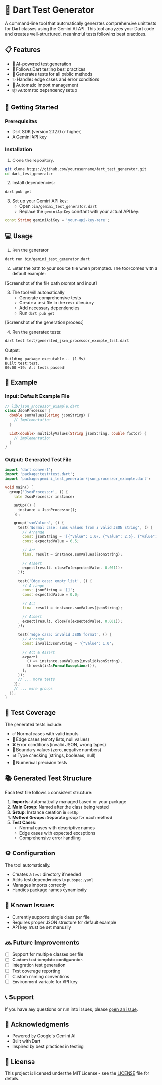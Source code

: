 # 🧪 Dart Test Generator

A command-line tool that automatically generates comprehensive unit tests for Dart classes using the Gemini AI API. This tool analyzes your Dart code and creates well-structured, meaningful tests following best practices.

## 📋 Features

- 🤖 AI-powered test generation
- 📝 Follows Dart testing best practices
- 🎯 Generates tests for all public methods
- ✨ Handles edge cases and error conditions
- 🔄 Automatic import management
- 📦 Automatic dependency setup

## 🚀 Getting Started

### Prerequisites

- Dart SDK (version 2.12.0 or higher)
- A Gemini API key

### Installation

1. Clone the repository:
```bash
git clone https://github.com/yourusername/dart_test_generator.git
cd dart_test_generator
```

2. Install dependencies:
```bash
dart pub get
```

3. Set up your Gemini API key:
   - Open `bin/gemini_test_generator.dart`
   - Replace the `geminiApiKey` constant with your actual API key:
```dart
const String geminiApiKey = 'your-api-key-here';
```

## 💻 Usage

1. Run the generator:
```bash
dart run bin/gemini_test_generator.dart
```

2. Enter the path to your source file when prompted. The tool comes with a default example:

[Screenshot of the file path prompt and input]

3. The tool will automatically:
   - Generate comprehensive tests
   - Create a test file in the `test` directory
   - Add necessary dependencies
   - Run `dart pub get`

[Screenshot of the generation process]

4. Run the generated tests:
```bash
dart test test/generated_json_processor_example_test.dart
```

Output:
```
Building package executable... (1.5s)
Built test:test.
00:00 +19: All tests passed!
```

## 📝 Example

### Input: Default Example File
```dart
// lib/json_processor_example.dart
class JsonProcessor {
  double sumValues(String jsonString) {
    // Implementation
  }
  
  List<double> multiplyValues(String jsonString, double factor) {
    // Implementation
  }
}
```

### Output: Generated Test File
```dart
import 'dart:convert';
import 'package:test/test.dart';
import 'package:gemini_test_generator/json_processor_example.dart';

void main() {
  group('JsonProcessor', () {
    late JsonProcessor instance;

    setUp(() {
      instance = JsonProcessor();
    });

    group('sumValues', () {
      test('Normal case: sums values from a valid JSON string', () {
        // Arrange
        const jsonString = '[{"value": 1.0}, {"value": 2.5}, {"value": 3}]';
        const expectedValue = 6.5;

        // Act
        final result = instance.sumValues(jsonString);

        // Assert
        expect(result, closeTo(expectedValue, 0.001));
      });

      test('Edge case: empty list', () {
        // Arrange
        const jsonString = '[]';
        const expectedValue = 0.0;

        // Act
        final result = instance.sumValues(jsonString);

        // Assert
        expect(result, closeTo(expectedValue, 0.001));
      });

      test('Edge case: invalid JSON format', () {
        // Arrange
        const invalidJsonString = '{"value": 1.0';

        // Act & Assert
        expect(
          () => instance.sumValues(invalidJsonString),
          throwsA(isA<FormatException>()),
        );
      });
      // ... more tests
    });
    // ... more groups
  });
}
```

## 🎯 Test Coverage

The generated tests include:

- ✅ Normal cases with valid inputs
- 🔄 Edge cases (empty lists, null values)
- ❌ Error conditions (invalid JSON, wrong types)
- 🎯 Boundary values (zero, negative numbers)
- 📊 Type checking (strings, booleans, null)
- 🧮 Numerical precision tests

## 📚 Generated Test Structure

Each test file follows a consistent structure:

1. **Imports**: Automatically managed based on your package
2. **Main Group**: Named after the class being tested
3. **Setup**: Instance creation in `setUp`
4. **Method Groups**: Separate group for each method
5. **Test Cases**:
   - Normal cases with descriptive names
   - Edge cases with expected exceptions
   - Comprehensive error handling

## ⚙️ Configuration

The tool automatically:

- Creates a `test` directory if needed
- Adds test dependencies to `pubspec.yaml`
- Manages imports correctly
- Handles package names dynamically

## 🐛 Known Issues

- Currently supports single class per file
- Requires proper JSON structure for default example
- API key must be set manually

## 🔜 Future Improvements

- [ ] Support for multiple classes per file
- [ ] Custom test template configuration
- [ ] Integration test generation
- [ ] Test coverage reporting
- [ ] Custom naming conventions
- [ ] Environment variable for API key

## 📞 Support

If you have any questions or run into issues, please [open an issue](https://github.com/yourusername/dart_test_generator/issues).

## 🙏 Acknowledgments

- Powered by Google's Gemini AI
- Built with Dart
- Inspired by best practices in testing

## 📄 License

This project is licensed under the MIT License - see the [LICENSE](LICENSE) file for details.
